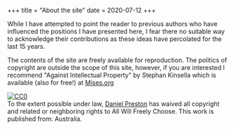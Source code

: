 +++
title = "About the site"
date = 2020-07-12
+++

While I have attempted to point the reader to previous authors who have influenced the positions I have presented here, I fear there no suitable way to acknowledge their contributions as these ideas have percolated for the last 15 years.


The contents of the site are freely available for reproduction. The politics of copyright are outside the scope of this site, however, if you are interested I recommend "Against Intellectual Property" by Stephan Kinsella which is available (also for free!) at [Mises.org](https://mises.org/library/against-intellectual-property-0)

<p xmlns:dct="http://purl.org/dc/terms/" xmlns:vcard="http://www.w3.org/2001/vcard-rdf/3.0#">
  <a rel="license" href="http://creativecommons.org/publicdomain/zero/1.0/">
    <img src="/img/cc0_88x31.png" style="border-style: none;" alt="CC0" />
  </a>
  <br />
  To the extent possible under law,
  <a rel="dct:publisher" href="https://allwillfreelychoose.com"><span property="dct:title">Daniel Preston</span></a> has waived all copyright and related or neighboring rights to <span property="dct:title">All Will Freely Choose</span>.
  This work is published from: <span property="vcard:Country" datatype="dct:ISO3166" content="AU" about="https://allwillfreelychoose.com"> Australia</span>.
</p>
